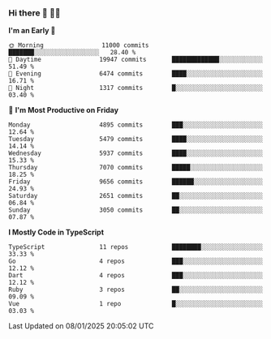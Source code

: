 ### Hi there 👋 🧑‍💻



<!--START_SECTION:waka-->
**I'm an Early 🐤** 

```text
🌞 Morning                11000 commits       ███████░░░░░░░░░░░░░░░░░░   28.40 % 
🌆 Daytime                19947 commits       █████████████░░░░░░░░░░░░   51.49 % 
🌃 Evening                6474 commits        ████░░░░░░░░░░░░░░░░░░░░░   16.71 % 
🌙 Night                  1317 commits        █░░░░░░░░░░░░░░░░░░░░░░░░   03.40 % 
```
📅 **I'm Most Productive on Friday** 

```text
Monday                   4895 commits        ███░░░░░░░░░░░░░░░░░░░░░░   12.64 % 
Tuesday                  5479 commits        ████░░░░░░░░░░░░░░░░░░░░░   14.14 % 
Wednesday                5937 commits        ████░░░░░░░░░░░░░░░░░░░░░   15.33 % 
Thursday                 7070 commits        █████░░░░░░░░░░░░░░░░░░░░   18.25 % 
Friday                   9656 commits        ██████░░░░░░░░░░░░░░░░░░░   24.93 % 
Saturday                 2651 commits        ██░░░░░░░░░░░░░░░░░░░░░░░   06.84 % 
Sunday                   3050 commits        ██░░░░░░░░░░░░░░░░░░░░░░░   07.87 % 
```


**I Mostly Code in TypeScript** 

```text
TypeScript               11 repos            ████████░░░░░░░░░░░░░░░░░   33.33 % 
Go                       4 repos             ███░░░░░░░░░░░░░░░░░░░░░░   12.12 % 
Dart                     4 repos             ███░░░░░░░░░░░░░░░░░░░░░░   12.12 % 
Ruby                     3 repos             ██░░░░░░░░░░░░░░░░░░░░░░░   09.09 % 
Vue                      1 repo              █░░░░░░░░░░░░░░░░░░░░░░░░   03.03 % 
```




 Last Updated on 08/01/2025 20:05:02 UTC
<!--END_SECTION:waka-->


